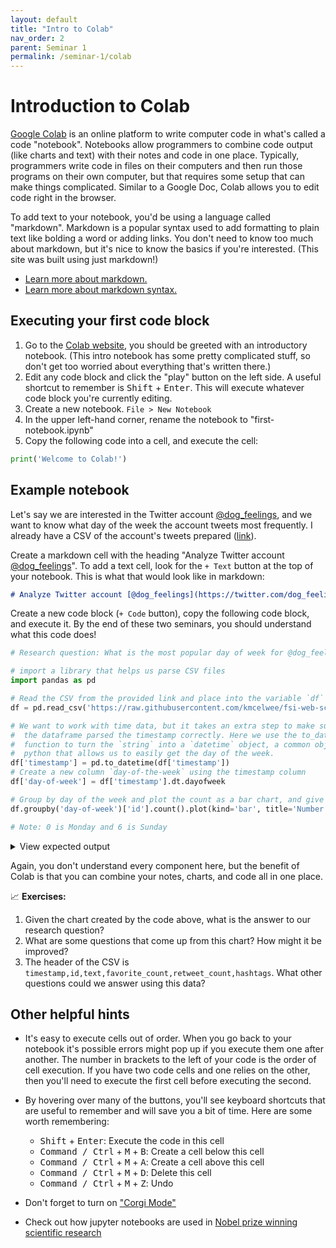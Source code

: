 ```yaml
---
layout: default
title: "Intro to Colab"
nav_order: 2
parent: Seminar 1
permalink: /seminar-1/colab
---
```


# Introduction to Colab

[Google Colab]((https://colab.research.google.com)) is an online platform to write computer code in what's called a 
code "notebook". Notebooks allow programmers to combine code output (like charts and text) with their notes and code in one place. Typically, programmers write code in files on their computers
and then run those programs on their own computer, but that requires some setup
that can make things complicated. Similar to a Google Doc, Colab allows you to
edit code right in the browser.

To add text to your notebook, you'd be using a language called "markdown". Markdown is a
popular syntax used to add formatting to plain text like bolding a word or adding links.
You don't need to know too much about markdown, but it's nice to know the
basics if you're interested. (This site was built using just markdown!)
* [Learn more about markdown.](https://www.markdownguide.org/getting-started/)
* [Learn more about markdown syntax.](https://www.markdownguide.org/basic-syntax/)

## Executing your first code block

1. Go to the [Colab website](https://colab.research.google.com), you should be greeted with an 
introductory notebook. (This intro notebook has some pretty complicated stuff, so don't get
too worried about everything that's written there.)
2. Edit any code block and click the "play" button on the left side. A useful
shortcut to remember is <kbd>Shift</kbd> + <kbd>Enter</kbd>. This will execute 
whatever code block you're currently editing.
3. Create a new notebook. `File > New Notebook`
4. In the upper left-hand corner, rename the notebook to "first-notebook.ipynb"
5. Copy the following code into a cell, and execute the cell:

```python
print('Welcome to Colab!')
```

## Example notebook

Let's say we are interested in the Twitter account [@dog_feelings](https://twitter.com/dog_feelings/),
and we want to know what day of the week the account tweets most frequently.
I already have a CSV of the account's tweets prepared ([link](https://raw.githubusercontent.com/kmcelwee/fsi-web-scraping-seminar/main/data/dog_feelings-tweets.csv)).

Create a markdown cell with the heading "Analyze Twitter account 
[@dog_feelings](https://twitter.com/dog_feelings/)".
To add a text cell, look for the `+ Text` button at the top of your notebook.
This is what that would look like in markdown:

```md
# Analyze Twitter account [@dog_feelings](https://twitter.com/dog_feelings/)
```

Create a new code block (`+ Code` button), copy the following code block,
 and execute it. By the end of these two seminars, you should understand 
 what this code does!

```python
# Research question: What is the most popular day of week for @dog_feelings to tweet?

# import a library that helps us parse CSV files
import pandas as pd

# Read the CSV from the provided link and place into the variable `df` (short for dataframe)
df = pd.read_csv('https://raw.githubusercontent.com/kmcelwee/fsi-web-scraping-seminar/main/data/dog_feelings-tweets.csv')

# We want to work with time data, but it takes an extra step to make sure that
#  the dataframe parsed the timestamp correctly. Here we use the to_datetime
#  function to turn the `string` into a `datetime` object, a common object in
#  python that allows us to easily get the day of the week.
df['timestamp'] = pd.to_datetime(df['timestamp'])
# Create a new column `day-of-the-week` using the timestamp column
df['day-of-week'] = df['timestamp'].dt.dayofweek

# Group by day of the week and plot the count as a bar chart, and give a title!
df.groupby('day-of-week')['id'].count().plot(kind='bar', title='Number of tweets tweeted by @dog_feelings by day of week.')

# Note: 0 is Monday and 6 is Sunday
```

<details> 
    <summary><a class="btn btn-green">View expected output</a></summary>
    <img src="https://www.brownanalytics.com/fsi-web-scraping-seminar/seminar-1/img/colab-output.png" width="400px">
</details>


Again, you don't understand every component here, but the benefit of Colab is 
that you can combine your notes, charts, and code all in one place.

📈 **Exercises:**
1. Given the chart created by the code above, what is the answer to our research question?
2. What are some questions that come up from this chart? How might it be improved?
3. The header of the CSV is `timestamp,id,text,favorite_count,retweet_count,hashtags`. What 
    other questions could we answer using this data?

## Other helpful hints

* It's easy to execute cells out of order. When you go back to your notebook it's
possible errors might pop up if you execute them one after another. The number
in brackets to the left of your code is the order of cell execution.
If you have two code cells and one relies on the other, then you'll need to 
execute the first cell before executing the second.

* By hovering over many of the buttons, you'll see keyboard shortcuts that are 
useful to remember and will save you a bit of time. Here are some worth remembering:
    * <kbd>Shift</kbd> + <kbd>Enter</kbd>: Execute the code in this cell
    * <kbd>Command / Ctrl</kbd> + <kbd>M</kbd> + <kbd>B</kbd>: Create a cell below this cell
    * <kbd>Command / Ctrl</kbd> + <kbd>M</kbd> + <kbd>A</kbd>: Create a cell above this cell
    * <kbd>Command / Ctrl</kbd> + <kbd>M</kbd> + <kbd>D</kbd>: Delete this cell
    * <kbd>Command / Ctrl</kbd> + <kbd>M</kbd> + <kbd>Z</kbd>: Undo

* Don't forget to turn on ["Corgi Mode"](https://twitter.com/GoogleColab/status/1116487177364365313)

* Check out how jupyter notebooks are used in [Nobel prize winning scientific research](https://github.com/jkanner/aapt/blob/master/AAPT-WM19-Romano.ipynb)

